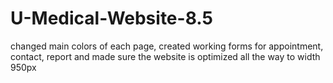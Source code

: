 # U-Medical-Website-8.5
changed main colors of each page, created working forms for appointment, contact, report and made sure the website is optimized all the way to width 950px
